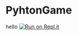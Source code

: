 # PyhtonGame
hello
[![Run on Repl.it](https://repl.it/badge/github/YEETER1234321/PyhtonGame)](https://repl.it/github/YEETER1234321/PyhtonGame)